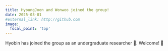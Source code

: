 ```yaml
---
title: HyoungJoon and Wonwoo joined the group!
date: 2025-03-01
#external_link: http://github.com
image:
  focal_point: 'top'
---
```


Hyobin has joined the group as an undergraduate researcher 🔬. Welcome! 🎉


<!--more-->
